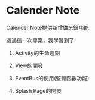 # Calender Note

Calender Note提供新增備忘錄功能

透過這一次專案，我學習到了:

1. Activity的生命週期

2. View的開發

3. EventBus的使用(監聽函數功能)

4. Splash Page的開發






